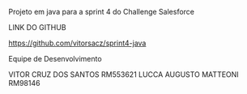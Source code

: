 Projeto em java para a sprint 4 do Challenge Salesforce

LINK DO GITHUB

https://github.com/vitorsacz/sprint4-java

Equipe de Desenvolvimento

VITOR CRUZ DOS SANTOS  RM553621
LUCCA AUGUSTO MATTEONI RM98146